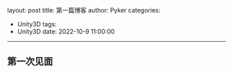 layout: post
title: 第一篇博客
author: Pyker
categories: 
  - Unity3D
tags:
  - Unity3D
date: 2022-10-9 11:00:00
---

## 第一次见面